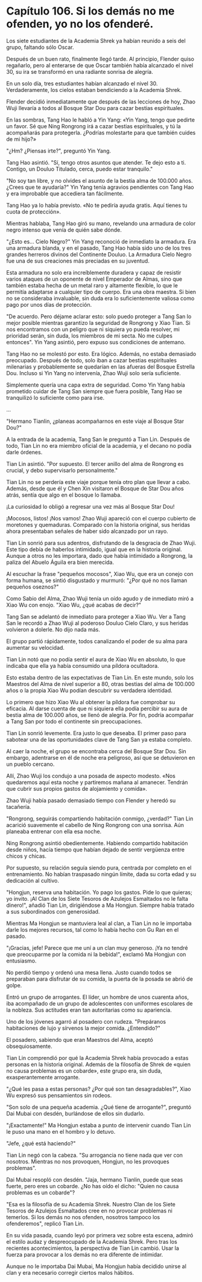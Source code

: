 
# Capítulo 106. Si los demás no me ofenden, yo no los ofenderé.


Los siete estudiantes de la Academia Shrek ya habían reunido a seis del grupo, faltando sólo Oscar.

Después de un buen rato, finalmente llegó tarde. Al principio, Flender quiso regañarlo, pero al enterarse de que Oscar también había alcanzado el nivel 30, su ira se transformó en una radiante sonrisa de alegría.

En un solo día, tres estudiantes habían alcanzado el nivel 30. Verdaderamente, los cielos estaban bendiciendo a la Academia Shrek.

Flender decidió inmediatamente que después de las lecciones de hoy, Zhao Wuji llevaría a todos al Bosque Star Dou para cazar bestias espirituales.

En las sombras, Tang Hao le habló a Yin Yang: «Yin Yang, tengo que pedirte un favor. Sé que Ning Rongrong irá a cazar bestias espirituales, y tú la acompañarás para protegerla. ¿Podrías molestarte para que también cuides de mi hijo?»

"¿Hm? ¿Piensas irte?", preguntó Yin Yang.

Tang Hao asintió. "Sí, tengo otros asuntos que atender. Te dejo esto a ti. Contigo, un Douluo Titulado, cerca, puedo estar tranquilo."

"No soy tan libre, y no olvides el asunto de la bestia alma de 100.000 años. ¿Crees que te ayudaría?" Yin Yang tenía agravios pendientes con Tang Hao y era improbable que accediera tan fácilmente.

Tang Hao ya lo había previsto. «No te pediría ayuda gratis. Aquí tienes tu cuota de protección».

Mientras hablaba, Tang Hao giró su mano, revelando una armadura de color negro intenso que venía de quién sabe dónde.

"¿Esto es... Cielo Negro?" Yin Yang reconoció de inmediato la armadura. Era una armadura blanda, y en el pasado, Tang Hao había sido uno de los tres grandes herreros divinos del Continente Douluo. La Armadura Cielo Negro fue una de sus creaciones más preciadas en su juventud.

Esta armadura no solo era increíblemente duradera y capaz de resistir varios ataques de un oponente de nivel Emperador de Almas, sino que también estaba hecha de un metal raro y altamente flexible, lo que le permitía adaptarse a cualquier tipo de cuerpo. Era una obra maestra. Si bien no se consideraba invaluable, sin duda era lo suficientemente valiosa como pago por unos días de protección.

"De acuerdo. Pero déjame aclarar esto: solo puedo proteger a Tang San lo mejor posible mientras garantizo la seguridad de Rongrong y Xiao Tian. Si nos encontramos con un peligro que ni siquiera yo pueda resolver, mi prioridad serán, sin duda, los miembros de mi secta. No me culpes entonces". Yin Yang asintió, pero expuso sus condiciones de antemano.

Tang Hao no se molestó por esto. Era lógico. Además, no estaba demasiado preocupado. Después de todo, solo iban a cazar bestias espirituales milenarias y probablemente se quedarían en las afueras del Bosque Estrella Dou. Incluso si Yin Yang no intervenía, Zhao Wuji solo sería suficiente.

Simplemente quería una capa extra de seguridad. Como Yin Yang había prometido cuidar de Tang San siempre que fuera posible, Tang Hao se tranquilizó lo suficiente como para irse.

...

"Hermano Tianlin, ¿planeas acompañarnos en este viaje al Bosque Star Dou?"

A la entrada de la academia, Tang San le preguntó a Tian Lin. Después de todo, Tian Lin no era miembro oficial de la academia, y el decano no podía darle órdenes.

Tian Lin asintió. "Por supuesto. El tercer anillo del alma de Rongrong es crucial, y debo supervisarlo personalmente."

Tian Lin no se perdería este viaje porque tenía otro plan que llevar a cabo. Además, desde que él y Chen Xin visitaron el Bosque de Star Dou años atrás, sentía que algo en el bosque lo llamaba.

¡La curiosidad lo obligó a regresar una vez más al Bosque Star Dou!

¡Mocosos, listos! ¡Nos vamos! Zhao Wuji apareció con el cuerpo cubierto de moretones y quemaduras. Comparado con la historia original, sus heridas ahora presentaban señales de haber sido alcanzado por un rayo.

Tian Lin sonrió para sus adentros, disfrutando de la desgracia de Zhao Wuji. Este tipo debía de haberlos intimidado, igual que en la historia original. Aunque a otros no les importara, dado que había intimidado a Rongrong, la paliza del Abuelo Águila era bien merecida.

Al escuchar la frase "pequeños mocosos", Xiao Wu, que era un conejo con forma humana, se sintió disgustado y murmuró: "¿Por qué no nos llaman pequeños oseznos?"

Como Sabio del Alma, Zhao Wuji tenía un oído agudo y de inmediato miró a Xiao Wu con enojo. "Xiao Wu, ¿qué acabas de decir?"

Tang San se adelantó de inmediato para proteger a Xiao Wu. Ver a Tang San le recordó a Zhao Wuji al poderoso Douluo Cielo Claro, y sus heridas volvieron a dolerle. No dijo nada más.

El grupo partió rápidamente, todos canalizando el poder de su alma para aumentar su velocidad.

Tian Lin notó que no podía sentir el aura de Xiao Wu en absoluto, lo que indicaba que ella ya había consumido una píldora ocultadora.

Esto estaba dentro de las expectativas de Tian Lin. En este mundo, solo los Maestros del Alma de nivel superior a 80, otras bestias del alma de 100.000 años o la propia Xiao Wu podían descubrir su verdadera identidad.

Lo primero que hizo Xiao Wu al obtener la píldora fue comprobar su eficacia. Al darse cuenta de que ni siquiera ella podía percibir su aura de bestia alma de 100.000 años, se llenó de alegría. Por fin, podría acompañar a Tang San por todo el continente sin preocupaciones.

Tian Lin sonrió levemente. Era justo lo que deseaba. El primer paso para sabotear una de las oportunidades clave de Tang San ya estaba completo.

Al caer la noche, el grupo se encontraba cerca del Bosque Star Dou. Sin embargo, adentrarse en él de noche era peligroso, así que se detuvieron en un pueblo cercano.

Allí, Zhao Wuji los condujo a una posada de aspecto modesto. «Nos quedaremos aquí esta noche y partiremos mañana al amanecer. Tendrán que cubrir sus propios gastos de alojamiento y comida».

Zhao Wuji había pasado demasiado tiempo con Flender y heredó su tacañería.

"Rongrong, seguirás compartiendo habitación conmigo, ¿verdad?" Tian Lin acarició suavemente el cabello de Ning Rongrong con una sonrisa. Aún planeaba entrenar con ella esa noche.

Ning Rongrong asintió obedientemente. Habiendo compartido habitación desde niños, hacía tiempo que habían dejado de sentir vergüenza entre chicos y chicas.

Por supuesto, su relación seguía siendo pura, centrada por completo en el entrenamiento. No habían traspasado ningún límite, dada su corta edad y su dedicación al cultivo.

"Hongjun, reserva una habitación. Yo pago los gastos. Pide lo que quieras; yo invito. ¡Al Clan de los Siete Tesoros de Azulejos Esmaltados no le falta dinero!", añadió Tian Lin, dirigiéndose a Ma Hongjun. Siempre había tratado a sus subordinados con generosidad.

Mientras Ma Hongjun se mantuviera leal al clan, a Tian Lin no le importaba darle los mejores recursos, tal como lo había hecho con Gu Ran en el pasado.

"¡Gracias, jefe! Parece que me uní a un clan muy generoso. ¡Ya no tendré que preocuparme por la comida ni la bebida!", exclamó Ma Hongjun con entusiasmo.

No perdió tiempo y ordenó una mesa llena. Justo cuando todos se preparaban para disfrutar de su comida, la puerta de la posada se abrió de golpe.

Entró un grupo de arrogantes. El líder, un hombre de unos cuarenta años, iba acompañado de un grupo de adolescentes con uniformes escolares de la nobleza. Sus actitudes eran tan autoritarias como su apariencia.

Uno de los jóvenes agarró al posadero con rudeza. "Prepáranos habitaciones de lujo y sírvenos la mejor comida. ¿Entendido?"

El posadero, sabiendo que eran Maestros del Alma, aceptó obsequiosamente.

Tian Lin comprendió por qué la Academia Shrek había provocado a estas personas en la historia original. Además de la filosofía de Shrek de «quien no causa problemas es un cobarde», este grupo era, sin duda, exasperantemente arrogante.

"¿Qué les pasa a estas personas? ¿Por qué son tan desagradables?", Xiao Wu expresó sus pensamientos sin rodeos.

"Son solo de una pequeña academia. ¿Qué tiene de arrogante?", preguntó Dai Mubai con desdén, burlándose de ellos sin dudarlo.

"¡Exactamente!" Ma Hongjun estaba a punto de intervenir cuando Tian Lin le puso una mano en el hombro y lo detuvo.

"Jefe, ¿qué está haciendo?"

Tian Lin negó con la cabeza. "Su arrogancia no tiene nada que ver con nosotros. Mientras no nos provoquen, Hongjun, no les provoques problemas".

Dai Mubai resopló con desdén. "Jaja, hermano Tianlin, puede que seas fuerte, pero eres un cobarde. ¿No has oído el dicho: "Quien no causa problemas es un cobarde"?

"Esa es la filosofía de su Academia Shrek. Nuestro Clan de los Siete Tesoros de Azulejos Esmaltados cree en no provocar problemas ni temerlos. Si los demás no nos ofenden, nosotros tampoco los ofenderemos", replicó Tian Lin.

En su vida pasada, cuando leyó por primera vez sobre esta escena, admiró el estilo audaz y despreocupado de la Academia Shrek. Pero tras los recientes acontecimientos, la perspectiva de Tian Lin cambió. Usar la fuerza para provocar a los demás no era diferente de intimidar.

Aunque no le importaba Dai Mubai, Ma Hongjun había decidido unirse al clan y era necesario corregir ciertos malos hábitos.